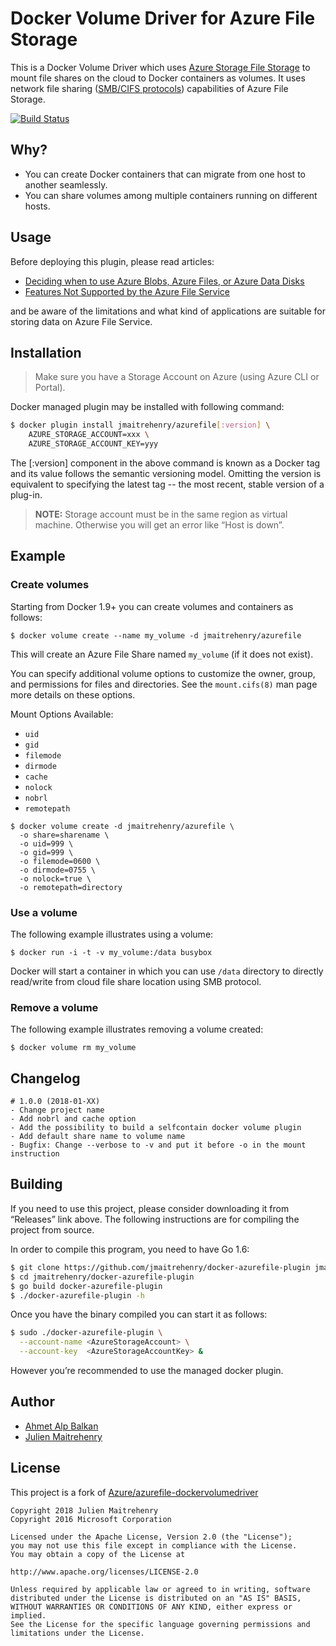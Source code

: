 # Docker Volume Driver for Azure File Storage

This is a Docker Volume Driver which uses [Azure Storage File Storage][afs]
to mount file shares on the cloud to Docker containers as volumes. It uses network
file sharing ([SMB/CIFS protocols][smb]) capabilities of Azure File Storage.

[![Build Status](https://travis-ci.org/jmaitrehenry/docker-azurefile-plugin.svg?branch=master)](https://travis-ci.org/jmaitrehenry/docker-azurefile-plugin)

## Why?

- You can create Docker containers that can migrate from one host to another seamlessly.
- You can share volumes among multiple containers running on different hosts.

## Usage

Before deploying this plugin, please read articles:

- [Deciding when to use Azure Blobs, Azure Files, or Azure Data Disks](https://msdn.microsoft.com/en-us/library/azure/mt617303.aspx)
- [Features Not Supported by the Azure File Service](https://msdn.microsoft.com/en-us/library/azure/dn744326.aspx)

and be aware of the limitations and what kind of applications are suitable for storing data on Azure File Service.

## Installation

> Make sure you have a Storage Account on Azure (using Azure CLI or Portal).

Docker managed plugin may be installed with following command:

```bash
$ docker plugin install jmaitrehenry/azurefile[:version] \
    AZURE_STORAGE_ACCOUNT=xxx \
    AZURE_STORAGE_ACCOUNT_KEY=yyy
```
The [:version] component in the above command is known as a Docker tag and its value follows the semantic versioning model. Omitting the version is equivalent to specifying the latest tag -- the most recent, stable version of a plug-in.

> **NOTE:** Storage account must be in the same region as virtual machine. Otherwise
> you will get an error like “Host is down”.


## Example
### Create volumes

Starting from Docker 1.9+ you can create volumes and containers as follows:

```shell
$ docker volume create --name my_volume -d jmaitrehenry/azurefile
```

This will create an Azure File Share named `my_volume` (if it does not exist).

You can specify additional volume options to customize the owner, group, and permissions for files and directories.
See the `mount.cifs(8)` man page more details on these options.

Mount Options Available:
* `uid`
* `gid`
* `filemode`
* `dirmode`
* `cache`
* `nolock`
* `nobrl`
* `remotepath`

```shell
$ docker volume create -d jmaitrehenry/azurefile \
  -o share=sharename \
  -o uid=999 \
  -o gid=999 \
  -o filemode=0600 \
  -o dirmode=0755 \
  -o nolock=true \
  -o remotepath=directory
```

### Use a volume

The following example illustrates using a volume:

```
$ docker run -i -t -v my_volume:/data busybox
```
Docker will start a container in which you can use `/data` directory to directly read/write from cloud file share location using SMB protocol.


### Remove a volume
The following example illustrates removing a volume created:

```
$ docker volume rm my_volume
```

## Changelog

```
# 1.0.0 (2018-01-XX)
- Change project name
- Add nobrl and cache option
- Add the possibility to build a selfcontain docker volume plugin
- Add default share name to volume name
- Bugfix: Change --verbose to -v and put it before -o in the mount instruction
```

## Building

If you need to use this project, please consider downloading it from “Releases”
link above. The following instructions are for compiling the project from source.

In order to compile this program, you need to have Go 1.6:

```bash
$ git clone https://github.com/jmaitrehenry/docker-azurefile-plugin jmaitrehenry/docker-azurefile-plugin
$ cd jmaitrehenry/docker-azurefile-plugin
$ go build docker-azurefile-plugin
$ ./docker-azurefile-plugin -h
```

Once you have the binary compiled you can start it as follows:

```bash
$ sudo ./docker-azurefile-plugin \
  --account-name <AzureStorageAccount> \
  --account-key  <AzureStorageAccountKey> &
```

However you’re recommended to use the managed docker plugin.

## Author

* [Ahmet Alp Balkan](https://github.com/ahmetalpbalkan)
* [Julien Maitrehenry](https://github.com/jmaitrehenry)

## License

This project is a fork of [Azure/azurefile-dockervolumedriver](https://github.com/Azure/azurefile-dockervolumedriver)

```
Copyright 2018 Julien Maitrehenry
Copyright 2016 Microsoft Corporation

Licensed under the Apache License, Version 2.0 (the "License");
you may not use this file except in compliance with the License.
You may obtain a copy of the License at

http://www.apache.org/licenses/LICENSE-2.0

Unless required by applicable law or agreed to in writing, software
distributed under the License is distributed on an "AS IS" BASIS,
WITHOUT WARRANTIES OR CONDITIONS OF ANY KIND, either express or implied.
See the License for the specific language governing permissions and
limitations under the License.
```

[afs]: http://blogs.msdn.com/b/windowsazurestorage/archive/2014/05/12/introducing-microsoft-azure-file-service.aspx
[smb]: https://msdn.microsoft.com/en-us/library/windows/desktop/aa365233(v=vs.85).aspx
